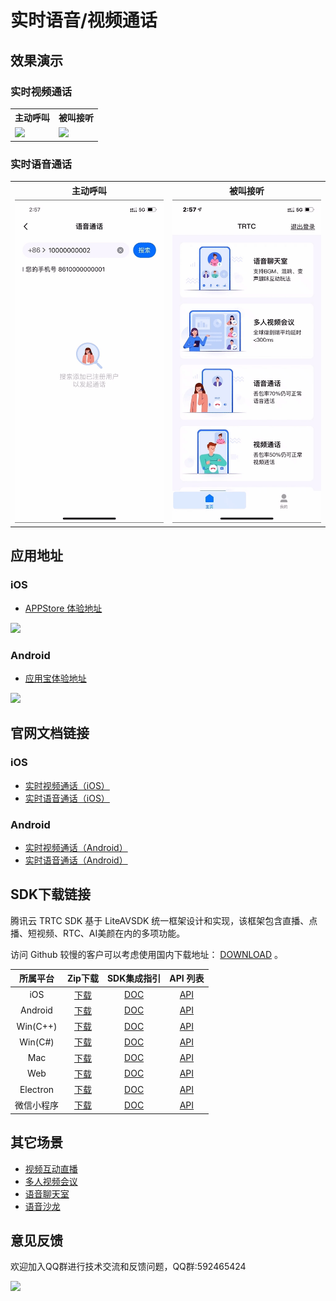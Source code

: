 
# 实时语音/视频通话


## 效果演示

### 实时视频通话

<table>
<tr>
   <th>主动呼叫</th>
   <th>被叫接听</th>
 </tr>
<tr>
<td><img src="video1.gif"/></td>
<td><img src="video2.gif"/></td>
</tr>
</table>

### 实时语音通话

<table>
<tr>
   <th>主动呼叫</th>
   <th>被叫接听</th>
 </tr>
<tr>
<td><img src="audio1.gif"/></td>
<td><img src="audio2.gif"/></td>
</tr>
</table>

## 应用地址

### iOS

- [APPStore 体验地址](https://itunes.apple.com/cn/app/id1400663224?mt=8)

![](https://liteav.sdk.qcloud.com/doc/res/trtc/picture/zh-cn/app_download_ios.png)

### Android

- [应用宝体验地址](https://android.myapp.com/myapp/detail.htm?apkName=com.tencent.trtc&ADTAG=mobile)

![](https://liteav.sdk.qcloud.com/doc/res/trtc/picture/zh-cn/app_download_android.png)

## 官网文档链接

### iOS

- [实时视频通话（iOS）](https://cloud.tencent.com/document/product/647/42044)
- [实时语音通话（iOS）](https://cloud.tencent.com/document/product/647/42046)

### Android

- [实时视频通话（Android）](https://cloud.tencent.com/document/product/647/42045)
- [实时语音通话（Android）](https://cloud.tencent.com/document/product/647/42047)

## SDK下载链接

腾讯云 TRTC SDK 基于 LiteAVSDK 统一框架设计和实现，该框架包含直播、点播、短视频、RTC、AI美颜在内的多项功能。

访问 Github 较慢的客户可以考虑使用国内下载地址： [DOWNLOAD](https://cloud.tencent.com/document/product/647/32689) 。

| 所属平台 | Zip下载 | SDK集成指引 | API 列表 |
|:---------:| :--------:|:--------:|:--------:|
| iOS | [下载](https://liteav.sdk.qcloud.com/download/latest/TXLiteAVSDK_TRTC_iOS_latest.zip)|[DOC](https://cloud.tencent.com/document/product/647/32173) | [API](https://cloud.tencent.com/document/product/647/32258) |
| Android | [下载](https://liteav.sdk.qcloud.com/download/latest/TXLiteAVSDK_TRTC_Android_latest.zip)| [DOC](https://cloud.tencent.com/document/product/647/32175) | [API](https://cloud.tencent.com/document/product/647/32267) |
| Win(C++)| [下载](https://liteav.sdk.qcloud.com/download/latest/TXLiteAVSDK_TRTC_Win_latest.zip)| [DOC](https://cloud.tencent.com/document/product/647/32178) | [API](https://cloud.tencent.com/document/product/647/32268) |
| Win(C#)| [下载](https://liteav.sdk.qcloud.com/download/latest/TXLiteAVSDK_TRTC_Win_latest.zip)| [DOC](https://cloud.tencent.com/document/product/647/32178) | [API](https://cloud.tencent.com/document/product/647/36776) |
| Mac| [下载](https://liteav.sdk.qcloud.com/download/latest/TXLiteAVSDK_TRTC_Mac_latest.tar.bz2)| [DOC](https://cloud.tencent.com/document/product/647/32176) |[API](https://cloud.tencent.com/document/product/647/32258) |
| Web | [下载](https://web.sdk.qcloud.com/trtc/webrtc/download/webrtc_latest.zip)| [DOC](https://cloud.tencent.com/document/product/647/16863) |[API](https://cloud.tencent.com/document/product/647/17249) |
| Electron | [下载](https://web.sdk.qcloud.com/trtc/electron/download/TXLiteAVSDK_TRTC_Electron_latest.zip) | [DOC](https://cloud.tencent.com/document/product/647/38549) |[API](https://cloud.tencent.com/document/product/647/38551) |
| 微信小程序 | [下载](https://web.sdk.qcloud.com/trtc/miniapp/download/trtc-room.zip) | [DOC](https://cloud.tencent.com/document/product/647/32183) |[API](https://cloud.tencent.com/document/product/647/17018) |

## 其它场景

- [视频互动直播](https://github.com/tencentyun/TUILiveRoom/)
- [多人视频会议](https://github.com/tencentyun/TUIMeeting/)
- [语音聊天室](https://github.com/tencentyun/TUIVoiceRoom/)
- [语音沙龙](https://github.com/tencentyun/TUIChatSalon/)

## 意见反馈

欢迎加入QQ群进行技术交流和反馈问题，QQ群:592465424

<img src="https://liteav.sdk.qcloud.com/doc/res/trtc/picture/zh-cn/qq_group.png" width="200"/>
